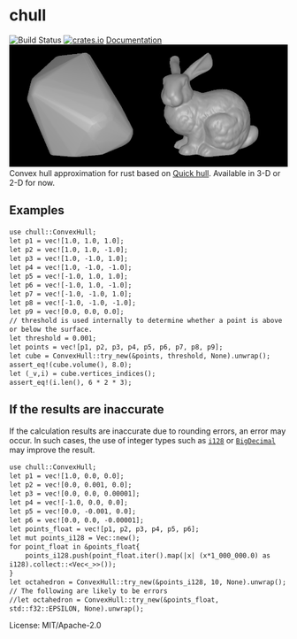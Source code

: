 # chull
![Build Status](https://github.com/daidanretsu/chull/workflows/Rust/badge.svg) [![crates.io](https://img.shields.io/crates/v/chull.svg)](https://crates.io/crates/chull)
[Documentation](https://docs.rs/chull/)
![](img/usagi.png)
Convex hull approximation for rust based on [Quick hull](http://citeseerx.ist.psu.edu/viewdoc/summary;jsessionid=C57E2269B0D64504B97E8469F6A1315D?doi=10.1.1.117.405).
Available in 3-D or 2-D for now.
## Examples
```
use chull::ConvexHull;
let p1 = vec![1.0, 1.0, 1.0];
let p2 = vec![1.0, 1.0, -1.0];
let p3 = vec![1.0, -1.0, 1.0];
let p4 = vec![1.0, -1.0, -1.0];
let p5 = vec![-1.0, 1.0, 1.0];
let p6 = vec![-1.0, 1.0, -1.0];
let p7 = vec![-1.0, -1.0, 1.0];
let p8 = vec![-1.0, -1.0, -1.0];
let p9 = vec![0.0, 0.0, 0.0];
// threshold is used internally to determine whether a point is above or below the surface.
let threshold = 0.001;
let points = vec![p1, p2, p3, p4, p5, p6, p7, p8, p9];
let cube = ConvexHull::try_new(&points, threshold, None).unwrap();
assert_eq!(cube.volume(), 8.0);
let (_v,i) = cube.vertices_indices();
assert_eq!(i.len(), 6 * 2 * 3);
```
## If the results are inaccurate
If the calculation results are inaccurate due to rounding errors, an error may occur. In such cases, the use of integer types such as [```i128```](https://doc.rust-lang.org/std/primitive.i128.html) or [```BigDecimal```](https://docs.rs/bigdecimal/) may improve the result.
```
use chull::ConvexHull;
let p1 = vec![1.0, 0.0, 0.0];
let p2 = vec![0.0, 0.001, 0.0];
let p3 = vec![0.0, 0.0, 0.00001];
let p4 = vec![-1.0, 0.0, 0.0];
let p5 = vec![0.0, -0.001, 0.0];
let p6 = vec![0.0, 0.0, -0.00001];
let points_float = vec![p1, p2, p3, p4, p5, p6];
let mut points_i128 = Vec::new();
for point_float in &points_float{
    points_i128.push(point_float.iter().map(|x| (x*1_000_000.0) as i128).collect::<Vec<_>>());
}
let octahedron = ConvexHull::try_new(&points_i128, 10, None).unwrap();
// The following are likely to be errors
//let octahedron = ConvexHull::try_new(&points_float, std::f32::EPSILON, None).unwrap();
```

License: MIT/Apache-2.0
